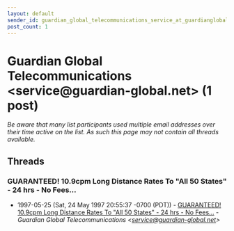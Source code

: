 ```yaml
---
layout: default
sender_id: guardian_global_telecommunications_service_at_guardianglobal_net_
post_count: 1
---
```


# Guardian Global Telecommunications <service<span>@</span>guardian-global.net> (1 post)

_Be aware that many list participants used multiple email addresses over their time active on the list. As such this page may not contain all threads available._

## Threads

### GUARANTEED! 10.9cpm Long Distance Rates To "All 50 States" - 24 hrs - No Fees...
+ 1997-05-25 (Sat, 24 May 1997 20:55:37 -0700 (PDT)) - [GUARANTEED! 10.9cpm Long Distance Rates To "All 50 States" - 24 hrs - No Fees...](/archive/1997/05/c16cf7e732565cd676d0bca36f190dc5003c360a6fec401b358efeb79c7964a9) - _Guardian Global Telecommunications \<service@guardian-global.net\>_

